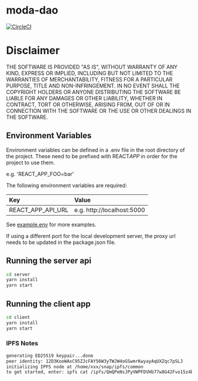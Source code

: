# moda-dao

[![CircleCI](https://circleci.com/gh/modadao/moda-dao/tree/master.svg?style=svg&circle-token=)](<https://circleci.com/gh/modadao/moda-dao/tree/master>)

# Disclaimer

THE SOFTWARE IS PROVIDED "AS IS", WITHOUT WARRANTY OF ANY KIND, EXPRESS OR IMPLIED, INCLUDING BUT NOT LIMITED TO THE WARRANTIES OF MERCHANTABILITY, FITNESS FOR A PARTICULAR PURPOSE, TITLE AND NON-INFRINGEMENT. IN NO EVENT SHALL THE COPYRIGHT HOLDERS OR ANYONE DISTRIBUTING THE SOFTWARE BE LIABLE FOR ANY DAMAGES OR OTHER LIABILITY, WHETHER IN CONTRACT, TORT OR OTHERWISE, ARISING FROM, OUT OF OR IN CONNECTION WITH THE SOFTWARE OR THE USE OR OTHER DEALINGS IN THE SOFTWARE.

## Environment Variables

Environment variables can be defined in a .env file in the root directory of the project. These need to be prefixed with REACT*APP* in order for the project to use them.

e.g. 'REACT_APP_FOO=bar'

The following environment variables are required:

| Key               | Value                      |
| :---------------- | :------------------------- |
| REACT_APP_API_URL | e.g. http://localhost:5000 |

See [example.env](./example.env) for more examples.

If using a different port for the local development server, the proxy url needs to be updated in the package.json file.

## Running the server api

```bash
cd server
yarn install
yarn start
```

## Running the client app

```bash
cd client
yarn install
yarn start
```

### IPFS Notes
```bash
generating ED25519 keypair...done
peer identity: 12D3KooWAxC95ZJcFAY56W3yTWJW4oGSwmrKwyayAqUXZqc7pSLJ
initializing IPFS node at /home/xxx/snap/ipfs/common
to get started, enter: ipfs cat /ipfs/QmQPeNsJPyVWPFDVHb77w8G42Fvo15z4bG2X8D2GhfbSXc/readme
```
